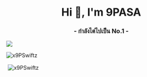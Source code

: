 <h1 align="center">Hi 👋, I'm 9PASA</h1>
<h3 align="center">- กำลังไต่ไปเป็น No.1 -</h3>


<img style="display: block;margin-left: auto;margin-right: auto;" src="https://cdn.discordapp.com/attachments/992767456714182686/1067438567523106826/bugs-bunny-145747.jpg">

<p align="left"> <img src="https://komarev.com/ghpvc/?username=x9PSwiftz&label=Profile%20views&color=0e75b6&style=flat" alt="x9PSwiftz" /> </p>

<p>&nbsp;<img align="center" src="https://github-readme-stats.vercel.app/api?username=x9PSwiftz&show_icons=true&theme=dark&locale=en" alt="x9PSwiftz" /></p>
